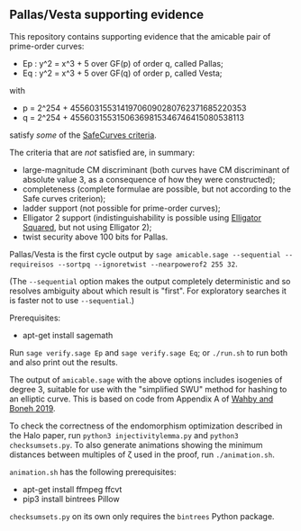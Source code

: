 Pallas/Vesta supporting evidence
--------------------------------

This repository contains supporting evidence that the amicable pair of
prime-order curves:

* Ep : y^2 = x^3 + 5 over GF(p) of order q, called Pallas;
* Eq : y^2 = x^3 + 5 over GF(q) of order p, called Vesta;

with

* p = 2^254 + 45560315531419706090280762371685220353
* q = 2^254 + 45560315531506369815346746415080538113

satisfy *some* of the [SafeCurves criteria](https://safecurves.cr.yp.to/index.html).

The criteria that are *not* satisfied are, in summary:

* large-magnitude CM discriminant (both curves have CM discriminant of absolute value 3,
  as a consequence of how they were constructed);
* completeness (complete formulae are possible, but not according to the Safe curves
  criterion);
* ladder support (not possible for prime-order curves);
* Elligator 2 support (indistinguishability is possible using
  [Elligator Squared](https://ifca.ai/pub/fc14/paper_25.pdf), but not using Elligator 2);
* twist security above 100 bits for Pallas.

Pallas/Vesta is the first cycle output by
``sage amicable.sage --sequential --requireisos --sortpq --ignoretwist --nearpowerof2 255 32``.

(The `--sequential` option makes the output completely deterministic and so resolves
ambiguity about which result is "first". For exploratory searches it is faster not to
use `--sequential`.)

Prerequisites:

* apt-get install sagemath

Run ``sage verify.sage Ep`` and ``sage verify.sage Eq``; or ``./run.sh`` to run both
and also print out the results.

The output of ``amicable.sage`` with the above options includes isogenies of degree 3,
suitable for use with the "simplified SWU" method for hashing to an elliptic curve.
This is based on code from Appendix A of [Wahby and Boneh 2019](https://eprint.iacr.org/2019/403.pdf).

To check the correctness of the endomorphism optimization described in the Halo paper, run
``python3 injectivitylemma.py`` and ``python3 checksumsets.py``. To also generate animations
showing the minimum distances between multiples of ζ used in the proof, run ``./animation.sh``.

``animation.sh`` has the following prerequisites:

* apt-get install ffmpeg ffcvt
* pip3 install bintrees Pillow

``checksumsets.py`` on its own only requires the ``bintrees`` Python package.
